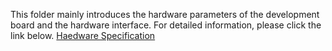 This folder mainly introduces the hardware parameters of the development board and the hardware interface. For detailed information, please click the link below.
[Haedware Specification]()
